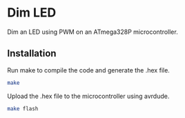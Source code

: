 # Dim LED

Dim an LED using PWM on an ATmega328P microcontroller.

## Installation

Run make to compile the code and generate the .hex file.

```bash
make
```

Upload the .hex file to the microcontroller using avrdude.

```bash
make flash
```
